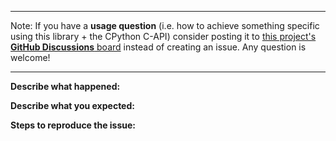 
------

Note: If you have a **usage question** (i.e. how to achieve something specific using this library + the CPython C-API) consider posting it to [this project's **GitHub Discussions** board](https://github.com/3dsinteractive/python3/discussions) instead of creating an issue. Any question is welcome!

------

**Describe what happened:**   
   
   
**Describe what you expected:**   
   
   
**Steps to reproduce the issue:**   
   
   

